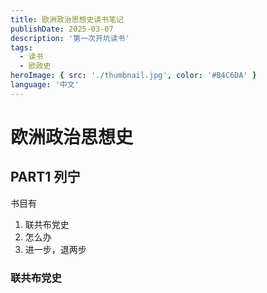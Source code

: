 ```yaml
---
title: 欧洲政治思想史读书笔记
publishDate: 2025-03-07 
description: '第一次开坑读书'
tags:
  - 读书
  - 欧政史
heroImage: { src: './thumbnail.jpg', color: '#B4C6DA' }
language: '中文'
---
```

# 欧洲政治思想史

## PART1 列宁

书目有
  
1. 联共布党史
2. 怎么办
3. 进一步，退两步


### 联共布党史    
    
        
    

